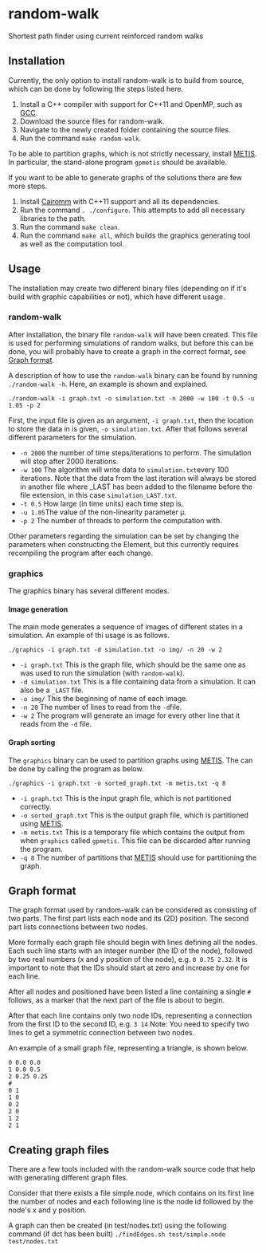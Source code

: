 random-walk
===========

Shortest path finder using current reinforced random walks

## Installation ##

Currently, the only option to install random-walk is to build from source, 
which can be done by following the steps listed here.

1. Install a C++ compiler with support for C++11 and OpenMP, such as 
[GCC](https://gcc.gnu.org).
2. Download the source files for random-walk.
3. Navigate to the newly created folder containing the source files.
4. Run the command ```make random-walk```.

To be able to partition graphs, which is not strictly necessary, install 
[METIS](http://glaros.dtc.umn.edu/gkhome/views/metis). In particular, the 
stand-alone program ```gpmetis``` should be available.

If you want to be able to generate graphs of the solutions there are few more 
steps.
1. Install [Cairomm](http://cairographics.org/cairomm/) 
with C++11 support and all its dependencies.
2. Run the command ```. ./configure```. This 
attempts to add all necessary libraries to the path.
3. Run the command ```make clean```.
4. Run the command ```make all```, which builds the graphics 
generating tool as well as the computation tool.

## Usage ##

The installation may create two different binary files (depending on if it's 
build with graphic capabilities or not), which have different usage.

### random-walk ###

After installation, the binary file ```random-walk``` will have been created. 
This file is used for performing simulations of random walks, but before this 
can be done, you will probably have to create a graph in the correct format, 
see [Graph format](#graph-format).

A description of how to use the ```random-walk``` binary can be found by 
running ```./random-walk -h```. Here, an example is shown and explained.

	./random-walk -i graph.txt -o simulation.txt -n 2000 -w 100 -t 0.5 -u 1.05 -p 2

First, the input file is given as an argument, ```-i graph.txt```, then 
the location to store the data in is given, ```-o simulation.txt```. After 
that follows several different parameters for the simulation.
+ ```-n 2000``` the number of time steps/iterations to perform. The simulation
will stop after 2000 iterations.
+ ```-w 100``` The algorithm will write data to ```simulation.txt```every 
100 iterations. Note that the data from the last iteration will always be 
stored in another file where _LAST has been added to the filename before the 
file extension, in this case ```simulation_LAST.txt```.
+ ```-t 0.5``` How large (in time units) each time step is.
+ ```-u 1.05```The value of the non-linearity parameter μ.
+ ```-p 2``` The number of threads to perform the computation with.

Other parameters regarding the simulation can be set by changing the parameters
when constructing the Element, but this currently requires recompiling the 
program after each change.

### graphics ###

The graphics binary has several different modes.

#### Image generation ####

The main mode generates a sequence of images of different states in a 
simulation. An example of thi usage is as follows.

	./graphics -i graph.txt -d simulation.txt -o img/ -n 20 -w 2

+ ```-i graph.txt``` This is the graph file, which should be the same one as 
was used to run the simulation (with ```random-walk```).
+ ```-d simulation.txt``` This is a file containing data from a simulation.
It can also be a ```_LAST``` file.
+ ```-o img/``` This the beginning of name of each image.
+ ```-n 20``` The number of lines to read from the ```-d```file.
+ ```-w 2``` The program will generate an image for every other line that it 
reads from the ```-d``` file.

#### Graph sorting ####

The ```graphics``` binary can be used to partition graphs using 
[METIS](http://glaros.dtc.umn.edu/gkhome/views/metis). The can be done by 
calling the program as below.

	./graphics -i graph.txt -o sorted_graph.txt -m metis.txt -q 8

+ ```-i graph.txt``` This is the input graph file, which is not partitioned 
correctly.
+ ```-o sorted_graph.txt``` This is the output graph file, which is partitioned
using [METIS](http://glaros.dtc.umn.edu/gkhome/views/metis). 
+ ```-m metis.txt``` This is a temporary file which contains the output from 
when ```graphics``` called ```gpmetis```. This file can be discarded after 
running the program.
+ ```-q 8``` The number of partitions that 
[METIS](http://glaros.dtc.umn.edu/gkhome/views/metis) should use for 
partitioning the graph.

## Graph format ##

The graph format used by random-walk can be considered as consisting of two 
parts. The first part lists each node and its (2D) position. The second part 
lists connections between two nodes.

More formally each graph file should begin with lines defining all the nodes.
Each such line starts with an integer number (the ID of the node), followed by
two real numbers (x and y position of the node), e.g. ```0 0.75 2.32```. It is 
important to note that the IDs should start at zero and increase by one for 
each line.

After all nodes and positioned have been listed a line containing a single 
```#``` follows, as a marker that the next part of the file is about to begin.

After that each line contains only two node IDs, representing a connection from
the first ID to the second ID, e.g. ```3 14``` Note: You need to specify two 
lines to get a symmetric connection between two nodes.

An example of a small graph file, representing a triangle, is shown below.

	0 0.0 0.0
	1 0.0 0.5
	2 0.25 0.25
	#
	0 1
	1 0
	0 2
	2 0
	1 2
	2 1

## Creating graph files ##

There are a few tools included with the random-walk source code that help with 
generating different graph files.

Consider that there exists a file simple.node, which contains on its first line the number of nodes 
and each following line is the node id followed by the node's x and y position.

A graph can then be created (in test/nodes.txt) using the following command (if dct has been built)
```./findEdges.sh test/simple.node test/nodes.txt```
